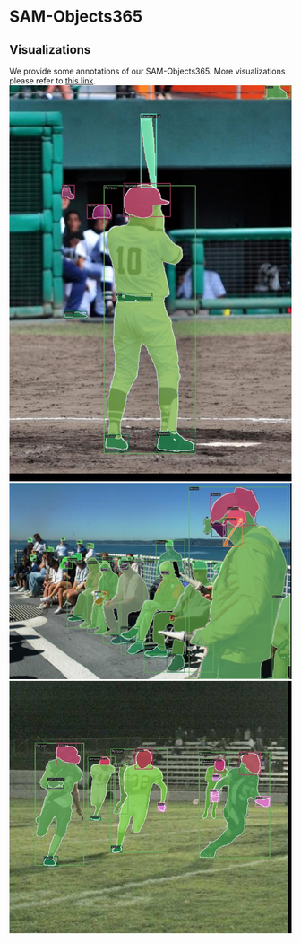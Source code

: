 # SAM-Objects365

## Visualizations
We provide some annotations of our SAM-Objects365. More visualizations please refer to [this link](https://github.com/KainingYing/SAM_Objects365/releases/download/demo/obj365_500.zip).
![alt text](assets/objects365_v1_00319323.jpg) 
![alt text](assets/objects365_v1_00418898.jpg)
![alt text](assets/objects365_v1_00456796.jpg)
